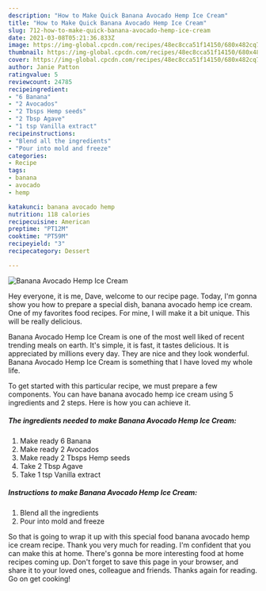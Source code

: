 ```yaml
---
description: "How to Make Quick Banana Avocado Hemp Ice Cream"
title: "How to Make Quick Banana Avocado Hemp Ice Cream"
slug: 712-how-to-make-quick-banana-avocado-hemp-ice-cream
date: 2021-03-08T05:21:36.833Z
image: https://img-global.cpcdn.com/recipes/48ec8cca51f14150/680x482cq70/banana-avocado-hemp-ice-cream-recipe-main-photo.jpg
thumbnail: https://img-global.cpcdn.com/recipes/48ec8cca51f14150/680x482cq70/banana-avocado-hemp-ice-cream-recipe-main-photo.jpg
cover: https://img-global.cpcdn.com/recipes/48ec8cca51f14150/680x482cq70/banana-avocado-hemp-ice-cream-recipe-main-photo.jpg
author: Janie Patton
ratingvalue: 5
reviewcount: 24785
recipeingredient:
- "6 Banana"
- "2 Avocados"
- "2 Tbsps Hemp seeds"
- "2 Tbsp Agave"
- "1 tsp Vanilla extract"
recipeinstructions:
- "Blend all the ingredients"
- "Pour into mold and freeze"
categories:
- Recipe
tags:
- banana
- avocado
- hemp

katakunci: banana avocado hemp 
nutrition: 118 calories
recipecuisine: American
preptime: "PT12M"
cooktime: "PT59M"
recipeyield: "3"
recipecategory: Dessert

---
```



![Banana Avocado Hemp Ice Cream](https://img-global.cpcdn.com/recipes/48ec8cca51f14150/680x482cq70/banana-avocado-hemp-ice-cream-recipe-main-photo.jpg)

Hey everyone, it is me, Dave, welcome to our recipe page. Today, I'm gonna show you how to prepare a special dish, banana avocado hemp ice cream. One of my favorites food recipes. For mine, I will make it a bit unique. This will be really delicious.

Banana Avocado Hemp Ice Cream is one of the most well liked of recent trending meals on earth. It's simple, it is fast, it tastes delicious. It is appreciated by millions every day. They are nice and they look wonderful. Banana Avocado Hemp Ice Cream is something that I have loved my whole life.




To get started with this particular recipe, we must prepare a few components. You can have banana avocado hemp ice cream using 5 ingredients and 2 steps. Here is how you can achieve it.

<!--inarticleads1-->

##### The ingredients needed to make Banana Avocado Hemp Ice Cream:

1. Make ready 6 Banana
1. Make ready 2 Avocados
1. Make ready 2 Tbsps Hemp seeds
1. Take 2 Tbsp Agave
1. Take 1 tsp Vanilla extract




<!--inarticleads2-->

##### Instructions to make Banana Avocado Hemp Ice Cream:

1. Blend all the ingredients
1. Pour into mold and freeze




So that is going to wrap it up with this special food banana avocado hemp ice cream recipe. Thank you very much for reading. I'm confident that you can make this at home. There's gonna be more interesting food at home recipes coming up. Don't forget to save this page in your browser, and share it to your loved ones, colleague and friends. Thanks again for reading. Go on get cooking!
